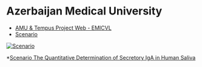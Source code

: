 Azerbaijan Medical University 
==

* [AMU & Tempus Project Web - EMICVL](https://sites.google.com/site/engemicvl/home)
* [Scenario](https://youtu.be/yIoH5S3m-IY)

[![Scenario](http://img.youtube.com/vi/VEdFXI6a9dk/0.jpg)](https://youtu.be/yIoH5S3m-IY)

 *[Scenario The Quantitative Determination of Secretory IgA in Human Saliva](https://youtu.be/YJpdz0lOyWk)

